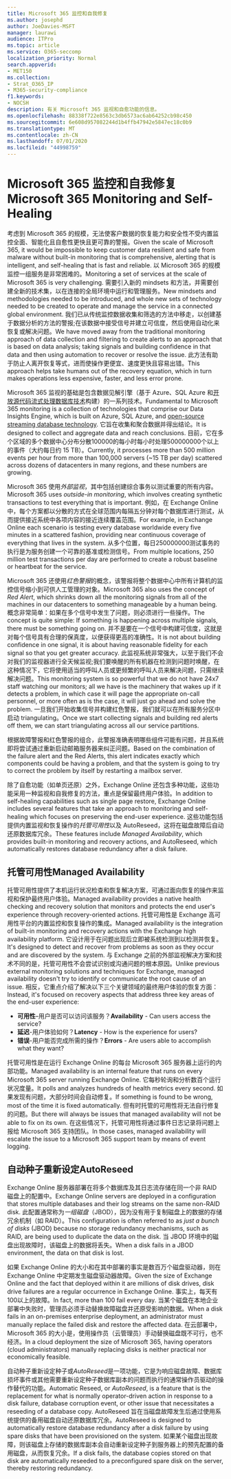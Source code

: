 ```yaml
---
title: Microsoft 365 监控和自我修复
ms.author: josephd
author: JoeDavies-MSFT
manager: laurawi
audience: ITPro
ms.topic: article
ms.service: O365-seccomp
localization_priority: Normal
search.appverid:
- MET150
ms.collection:
- Strat_O365_IP
- M365-security-compliance
f1.keywords:
- NOCSH
description: 有关 Microsoft 365 监视和自愈功能的信息。
ms.openlocfilehash: 88338f722e8563c3db6573ac6ab64252cb98c450
ms.sourcegitcommit: 6e608d957082244d1b4ffb47942e5847ec18c0b9
ms.translationtype: MT
ms.contentlocale: zh-CN
ms.lasthandoff: 07/01/2020
ms.locfileid: "44998759"
---
```

# <a name="microsoft-365-monitoring-and-self-healing"></a><span data-ttu-id="ae9ae-103">Microsoft 365 监控和自我修复</span><span class="sxs-lookup"><span data-stu-id="ae9ae-103">Microsoft 365 Monitoring and Self-Healing</span></span>

<span data-ttu-id="ae9ae-104">考虑到 Microsoft 365 的规模，无法使客户数据的恢复能力和安全性不受内置监控全面、智能化且自愈性更快且更可靠的警报。</span><span class="sxs-lookup"><span data-stu-id="ae9ae-104">Given the scale of Microsoft 365, it would be impossible to keep customer data resilient and safe from malware without built-in monitoring that is comprehensive, alerting that is intelligent, and self-healing that is fast and reliable.</span></span> <span data-ttu-id="ae9ae-105">以 Microsoft 365 的规模监控一组服务是非常困难的。</span><span class="sxs-lookup"><span data-stu-id="ae9ae-105">Monitoring a set of services at the scale of Microsoft 365 is very challenging.</span></span> <span data-ttu-id="ae9ae-106">需要引入新的 mindsets 和方法，并需要创建全新的技术集，以在连接的全局环境中运行和管理服务。</span><span class="sxs-lookup"><span data-stu-id="ae9ae-106">New mindsets and methodologies needed to be introduced, and whole new sets of technology needed to be created to operate and manage the service in a connected global environment.</span></span> <span data-ttu-id="ae9ae-107">我们已从传统监控数据收集和筛选的方法中移走，以创建基于数据分析的方法的警报;在该数据中接受信号并建立可信度，然后使用自动化来恢复或解决问题。</span><span class="sxs-lookup"><span data-stu-id="ae9ae-107">We have moved away from the traditional monitoring approach of data collection and filtering to create alerts to an approach that is based on data analysis; taking signals and building confidence in that data and then using automation to recover or resolve the issue.</span></span> <span data-ttu-id="ae9ae-108">此方法有助于防止人离开恢复等式，进而使操作更便宜、速度更快且容易出错。</span><span class="sxs-lookup"><span data-stu-id="ae9ae-108">This approach helps take humans out of the recovery equation, which in turn makes operations less expensive, faster, and less error prone.</span></span> 

<span data-ttu-id="ae9ae-109">Microsoft 365 监视的基础是包含数据见解引擎（基于 Azure、SQL Azure 和[开放源代码流式处理数据库技术](https://cassandra.apache.org/)构建）的一系列技术。</span><span class="sxs-lookup"><span data-stu-id="ae9ae-109">Fundamental to Microsoft 365 monitoring is a collection of technologies that comprise our Data Insights Engine, which is built on Azure, SQL Azure, and [open-source streaming database technology](https://cassandra.apache.org/).</span></span> <span data-ttu-id="ae9ae-110">它旨在收集和聚合数据并得出结论。</span><span class="sxs-lookup"><span data-stu-id="ae9ae-110">It is designed to collect and aggregate data and reach conclusions.</span></span> <span data-ttu-id="ae9ae-111">目前，它在多个区域的多个数据中心分布分散100000的每小时每小时处理500000000个以上的事件（大约每日约 15 TB）。</span><span class="sxs-lookup"><span data-stu-id="ae9ae-111">Currently, it processes more than 500 million events per hour from more than 100,000 servers (~15 TB per day) scattered across dozens of datacenters in many regions, and these numbers are growing.</span></span> 

<span data-ttu-id="ae9ae-112">Microsoft 365 使用*外部监视*，其中包括创建综合事务以测试重要的所有内容。</span><span class="sxs-lookup"><span data-stu-id="ae9ae-112">Microsoft 365 uses *outside-in monitoring*, which involves creating synthetic transactions to test everything that is important.</span></span> <span data-ttu-id="ae9ae-113">例如，在 Exchange Online 中，每个方案都以分散的方式在全球范围内每隔五分钟对每个数据库进行测试，从而提供接近系统中各项内容的接近连续覆盖范围。</span><span class="sxs-lookup"><span data-stu-id="ae9ae-113">For example, in Exchange Online each scenario is testing every database worldwide every five minutes in a scattered fashion, providing near continuous coverage of everything that lives in the system.</span></span> <span data-ttu-id="ae9ae-114">从多个位置，每日250000000测试事务的执行是为服务创建一个可靠的基准或检测信号。</span><span class="sxs-lookup"><span data-stu-id="ae9ae-114">From multiple locations, 250 million test transactions per day are performed to create a robust baseline or heartbeat for the service.</span></span> 

<span data-ttu-id="ae9ae-115">Microsoft 365 还使用*红色警报*的概念，该警报将整个数据中心中所有计算机的监控信号缩小到可供人工管理的对象。</span><span class="sxs-lookup"><span data-stu-id="ae9ae-115">Microsoft 365 also uses the concept of *Red Alert*, which shrinks down all the monitoring signals from all of the machines in our datacenters to something manageable by a human being.</span></span> <span data-ttu-id="ae9ae-116">概念非常简单：如果在多个信号中发生了问题，则必须进行一些操作。</span><span class="sxs-lookup"><span data-stu-id="ae9ae-116">The concept is quite simple: If something is happening across multiple signals, there must be something going on.</span></span> <span data-ttu-id="ae9ae-117">并不是要在一个信号中构建可信度，这就是对每个信号具有合理的保真度，以便获得更高的准确性。</span><span class="sxs-lookup"><span data-stu-id="ae9ae-117">It is not about building confidence in one signal, it is about having reasonable fidelity for each signal so that you get greater accuracy.</span></span> <span data-ttu-id="ae9ae-118">此监视系统非常强大，以至于我们不会对我们的监视器进行全天候监视;我们要唤醒的所有机器在检测到问题时唤醒，在这种情况下，它将使用适当的呼叫人员或更频繁的呼叫人员来解决问题，只需继续解决问题。</span><span class="sxs-lookup"><span data-stu-id="ae9ae-118">This monitoring system is so powerful that we do not have 24x7 staff watching our monitors; all we have is the machinery that wakes up if it detects a problem, in which case it will page the appropriate on-call personnel, or more often as is the case, it will just go ahead and solve the problem.</span></span> <span data-ttu-id="ae9ae-119">一旦我们开始收集信号并构建红色警报，我们就可以在所有服务分区中启动 triangulating。</span><span class="sxs-lookup"><span data-stu-id="ae9ae-119">Once we start collecting signals and building red alerts off them, we can start triangulating across all our service partitions.</span></span> 

<span data-ttu-id="ae9ae-120">根据故障警报和红色警报的组合，此警报准确表明哪些组件可能有问题，并且系统即将尝试通过重新启动邮箱服务器来纠正问题。</span><span class="sxs-lookup"><span data-stu-id="ae9ae-120">Based on the combination of the failure alert and the Red Alerts, this alert indicates exactly which components could be having a problem, and that the system is going to try to correct the problem by itself by restarting a mailbox server.</span></span> 

<span data-ttu-id="ae9ae-121">除了自愈功能（如单页还原）之外，Exchange Online 还包含多种功能，这些功能采用一种监视和自我修复的方法，重点是保留最终用户体验。</span><span class="sxs-lookup"><span data-stu-id="ae9ae-121">In addition to self-healing capabilities such as single page restore, Exchange Online includes several features that take an approach to monitoring and self-healing which focuses on preserving the end-user experience.</span></span> <span data-ttu-id="ae9ae-122">这些功能包括提供内置监视和恢复操作的*托管可用性*以及 AutoReseed，这将在磁盘故障后自动还原数据库冗余。</span><span class="sxs-lookup"><span data-stu-id="ae9ae-122">These features include *Managed Availability*, which provides built-in monitoring and recovery actions, and AutoReseed, which automatically restores database redundancy after a disk failure.</span></span> 

## <a name="managed-availability"></a><span data-ttu-id="ae9ae-123">托管可用性</span><span class="sxs-lookup"><span data-stu-id="ae9ae-123">Managed Availability</span></span> 

<span data-ttu-id="ae9ae-124">托管可用性提供了本机运行状况检查和恢复解决方案，可通过面向恢复的操作来监视和保护最终用户体验。</span><span class="sxs-lookup"><span data-stu-id="ae9ae-124">Managed availability provides a native health checking and recovery solution that monitors and protects the end user's experience through recovery-oriented actions.</span></span> <span data-ttu-id="ae9ae-125">托管可用性是 Exchange 高可用性平台的内置监控和恢复操作的集成。</span><span class="sxs-lookup"><span data-stu-id="ae9ae-125">Managed availability is the integration of built-in monitoring and recovery actions with the Exchange high availability platform.</span></span> <span data-ttu-id="ae9ae-126">它设计用于在问题出现后立即被系统检测到以检测并恢复。</span><span class="sxs-lookup"><span data-stu-id="ae9ae-126">It's designed to detect and recover from problems as soon as they occur and are discovered by the system.</span></span> <span data-ttu-id="ae9ae-127">与 Exchange 之前的外部监视解决方案和技术不同的是，托管可用性不会尝试识别或沟通问题的根本原因。</span><span class="sxs-lookup"><span data-stu-id="ae9ae-127">Unlike previous external monitoring solutions and techniques for Exchange, managed availability doesn't try to identify or communicate the root cause of an issue.</span></span> <span data-ttu-id="ae9ae-128">相反，它重点介绍了解决以下三个关键领域的最终用户体验的恢复方面：</span><span class="sxs-lookup"><span data-stu-id="ae9ae-128">Instead, it's focused on recovery aspects that address three key areas of the end-user experience:</span></span>

- <span data-ttu-id="ae9ae-129">**可用性**–用户是否可以访问该服务？</span><span class="sxs-lookup"><span data-stu-id="ae9ae-129">**Availability** - Can users access the service?</span></span> 
- <span data-ttu-id="ae9ae-130">**延迟**-用户体验如何？</span><span class="sxs-lookup"><span data-stu-id="ae9ae-130">**Latency** - How is the experience for users?</span></span> 
- <span data-ttu-id="ae9ae-131">**错误**-用户能否完成所需的操作？</span><span class="sxs-lookup"><span data-stu-id="ae9ae-131">**Errors** - Are users able to accomplish what they want?</span></span> 

<span data-ttu-id="ae9ae-132">托管可用性是在运行 Exchange Online 的每台 Microsoft 365 服务器上运行的内部功能。</span><span class="sxs-lookup"><span data-stu-id="ae9ae-132">Managed availability is an internal feature that runs on every Microsoft 365 server running Exchange Online.</span></span> <span data-ttu-id="ae9ae-133">它每秒轮询和分析数百个运行状况度量。</span><span class="sxs-lookup"><span data-stu-id="ae9ae-133">It polls and analyzes hundreds of health metrics every second.</span></span> <span data-ttu-id="ae9ae-134">如果发现有问题，大部分时间会自动修复。</span><span class="sxs-lookup"><span data-stu-id="ae9ae-134">If something is found to be wrong, most of the time it is fixed automatically.</span></span> <span data-ttu-id="ae9ae-135">但有时托管的可用性将无法自行修复的问题。</span><span class="sxs-lookup"><span data-stu-id="ae9ae-135">But there will always be issues that managed availability will not be able to fix on its own.</span></span> <span data-ttu-id="ae9ae-136">在这些情况下，托管可用性将通过事件日志记录将问题上报给 Microsoft 365 支持团队。</span><span class="sxs-lookup"><span data-stu-id="ae9ae-136">In those cases, managed availability will escalate the issue to a Microsoft 365 support team by means of event logging.</span></span>

## <a name="autoreseed"></a><span data-ttu-id="ae9ae-137">自动种子重新设定</span><span class="sxs-lookup"><span data-stu-id="ae9ae-137">AutoReseed</span></span>

<span data-ttu-id="ae9ae-138">Exchange Online 服务器部署在将多个数据库及其日志流存储在同一个非 RAID 磁盘上的配置中。</span><span class="sxs-lookup"><span data-stu-id="ae9ae-138">Exchange Online servers are deployed in a configuration that stores multiple databases and their log streams on the same non-RAID disk.</span></span> <span data-ttu-id="ae9ae-139">此配置通常称为*一组磁盘*（JBOD），因为没有用于复制磁盘上的数据的存储冗余机制（如 RAID）。</span><span class="sxs-lookup"><span data-stu-id="ae9ae-139">This configuration is often referred to as *just a bunch of disks* (JBOD) because no storage redundancy mechanisms, such as RAID, are being used to duplicate the data on the disk.</span></span> <span data-ttu-id="ae9ae-140">当 JBOD 环境中的磁盘出现故障时，该磁盘上的数据将丢失。</span><span class="sxs-lookup"><span data-stu-id="ae9ae-140">When a disk fails in a JBOD environment, the data on that disk is lost.</span></span> 

<span data-ttu-id="ae9ae-141">如果 Exchange Online 的大小和在其中部署的事实是数百万个磁盘驱动器，则在 Exchange Online 中定期发生磁盘驱动器故障。</span><span class="sxs-lookup"><span data-stu-id="ae9ae-141">Given the size of Exchange Online and the fact that deployed within it are millions of disk drives, disk drive failures are a regular occurrence in Exchange Online.</span></span> <span data-ttu-id="ae9ae-142">事实上，每天有100以上的故障。</span><span class="sxs-lookup"><span data-stu-id="ae9ae-142">In fact, more than 100 fail every day.</span></span> <span data-ttu-id="ae9ae-143">当某个磁盘在本地企业部署中失败时，管理员必须手动替换故障磁盘并还原受影响的数据。</span><span class="sxs-lookup"><span data-stu-id="ae9ae-143">When a disk fails in an on-premises enterprise deployment, an administrator must manually replace the failed disk and restore the affected data.</span></span> <span data-ttu-id="ae9ae-144">在云部署中，Microsoft 365 的大小是，使用操作员（云管理员）手动替换磁盘既不可行，也不经济。</span><span class="sxs-lookup"><span data-stu-id="ae9ae-144">In a cloud deployment the size of Microsoft 365, having operators (cloud administrators) manually replacing disks is neither practical nor economically feasible.</span></span> 

<span data-ttu-id="ae9ae-145">自动种子重新设定种子或*AutoReseed*是一项功能，它是为响应磁盘故障、数据库损坏事件或其他需要重新设定种子数据库副本的问题而执行的通常操作员驱动的操作替代的功能。</span><span class="sxs-lookup"><span data-stu-id="ae9ae-145">Automatic Reseed, or *AutoReseed*, is a feature that is the replacement for what is normally operator-driven action in response to a disk failure, database corruption event, or other issue that necessitates a reseeding of a database copy.</span></span> <span data-ttu-id="ae9ae-146">AutoReseed 旨在当磁盘故障发生后通过使用系统提供的备用磁盘自动还原数据库冗余。</span><span class="sxs-lookup"><span data-stu-id="ae9ae-146">AutoReseed is designed to automatically restore database redundancy after a disk failure by using spare disks that have been provisioned on the system.</span></span> <span data-ttu-id="ae9ae-147">如果某个磁盘出现故障，则该磁盘上存储的数据库副本会自动重新设定种子到服务器上的预先配置的备用磁盘，从而恢复冗余。</span><span class="sxs-lookup"><span data-stu-id="ae9ae-147">If a disk fails, the database copies stored on that disk are automatically reseeded to a preconfigured spare disk on the server, thereby restoring redundancy.</span></span> 